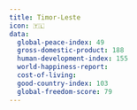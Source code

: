 ```yaml
---
title: Timor-Leste
icon: 🇹🇱
data:
  global-peace-index: 49
  gross-domestic-product: 188
  human-development-index: 155
  world-happiness-report:
  cost-of-living:
  good-country-index: 103
  global-freedom-score: 79
---
```

